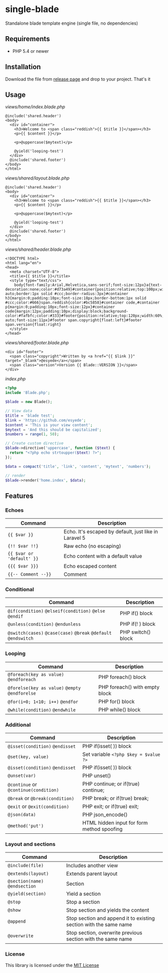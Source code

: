 # single-blade
Standalone blade template engine (single file, no dependencies)


## Requirements
*  PHP 5.4 or newer

## Installation
Download the file from 
[release page](https://github.com/esyedesingle-blade/releases) 
and drop to your project. That's it


## Usage

_views/home/index.blade.php_
```blade
@include('shared.header')
<body>
  <div id="container">
    <h3>Welcome to <span class="reddish">{{ $title }}</span></h3>
    <p>{{ $content }}</p>
    
    <p>@uppercase($mytext)</p>
    
    @yield('looping-test')
  </div>
  @include('shared.footer')
</body>
</html>
```

_views/shared/layout.blade.php_
```blade
@include('shared.header')
<body>
  <div id="container">
    <h3>Welcome to <span class="reddish">{{ $title }}</span></h3>
    <p>{{ $content }}</p>
    
    <p>@uppercase($mytext)</p>
    
    @yield('looping-test')
  </div>
  @include('shared.footer')
</body>
</html>
```

_views/shared/header.blade.php_
```blade
<!DOCTYPE html>
<html lang="en">
<head>
  <meta charset="UTF-8">
  <title>{{ $title }}</title>
  <style type="text/css">
    body{font-family:Arial,Helvetica,sans-serif;font-size:12px}a{text-decoration:none;color:#d73a49}#container{position:relative;top:100px;width:60%;margin:0 auto;border:1px solid #ccc;border-radius:3px}#container h3{margin:0;padding:10px;font-size:18px;border-bottom:1px solid #ccc;color:#666}span.reddish{color:#bc5858}#container code,#container p{margin:0;padding:10px;font-size:12px}#container code{margin:12px;padding:10px;display:block;background-color:#fafbfc;color:#333}#footer{position:relative;top:120px;width:60%;margin:0 auto;font-size:11px}#footer span.copyright{float:left}#footer span.version{float:right}
  </style>
</head>
```

_views/shared/footer.blade.php_
```blade
<div id="footer">
  <span class="copyright">Written by <a href="{{ $link }}" target="_blank">@esyede</a></span>
  <span class="version">Version {{ Blade::VERSION }}</span>
</div>
```

_index.php_
```php
<?php
include 'Blade.php';

$blade = new Blade();

// View data
$title = 'blade test';
$link = 'https://github.com/esyede';
$content = 'This is your view content';
$mytext = 'And this should be capitalized';
$numbers = range(1, 50);

// Create custom directive
$blade->directive('uppercase', function ($text) {
  return "<?php echo strtoupper($text) ?>";
});

$data = compact('title', 'link', 'content', 'mytext', 'numbers');

// render
$blade->render('home.index', $data);
```


## Features

### Echoes
| Command                    | Description                                        |
| -------------------------- | ------------------------------------------------------ |
| `{{ $var }}`               | Echo. It's escaped by default, just like in Laravel 5  |
| `{!! $var !!}`             | Raw echo (no escaping)                                 |
| `{{ $var or 'default' }}`  |  Echo content with a default value                     |
| `{{{ $var }}}`             |  Echo escaped content                                  |
| `{{-- Comment --}}`        |  Comment                                               |


### Conditional
| Command                                                         | Description         |
| --------------------------------------------------------------- | ------------------- |
| `@if(condition)` `@elseif(condition)` `@else` `@endif`          | PHP if() block      |
| `@unless(condition)` `@endunless`                               | PHP if(! ) block    |
| `@switch(cases)` `@case(case)` `@break` `@default` `@endswitch` | PHP switch() block  |


### Looping
| Command                                         | Description                     |
| ----------------------------------------------- | ------------------------------- |
| `@foreach(key as value)` `@endforeach`          | PHP foreach() block             |
| `@forelse(key as value)` `@empty` `@endforelse` | PHP foreach() with empty block  |
| `@for(i=0; 1<10; i++)` `@endfor`                | PHP for() block                 |
| `@while(condition)` `@endwhile`                 | PHP while() block               |


### Additional
| Command                                         | Description                      |
| ------------------------------------- | ------------------------------------------ |
| `@isset(condition)` `@endisset`       | PHP if(isset( )) block                     |
| `@set(key, value)`                    | Set variable `<?php $key = $value ?>`      |
| `@isset(condition)` `@endisset`       | PHP if(isset( )) block                     |
| `@unset(var)`                         | PHP unset()                                |
| `@continue` or `@continue(condition)` | PHP continue; or if(true) continue;        |
| `@break` or `@break(condition)`       | PHP break; or if(true) break;              |
| `@exit` or `@exit(condition)`         | PHP exit; or if(true) exit;                |
| `@json(data)`                         | PHP json_encode()                          |
| `@method('put')`                      | HTML hidden input for form method spoofing |


### Layout and sections
| Command                         | Description                                                        |
| ------------------------------- | ------------------------------------------------------------------ |
| `@include(file)`                | Includes another view                                              |
| `@extends(layout)`              | Extends parent layout                                              |
| `@section(name)` `@endsection`  | Section                                                            |
| `@yield(section)`               | Yield a section                                                    |
| `@stop`                         | Stop a section                                                     |
| `@show`                         | Stop section and yields the content                                |
| `@append`                       | Stop section and append it to existing section with the same name  |
| `@overwrite`                    | Stop section, overwrite previous section with the same name        |


### License
This library is licensed under the [MIT License](http://opensource.org/licenses/MIT)
